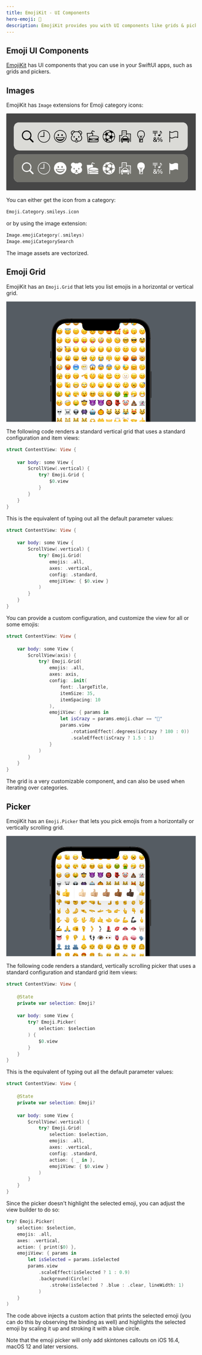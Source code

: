 ```yaml
---
title: EmojiKit - UI Components
hero-emoji: 📱
description: EmojiKit provides you with UI components like grids & pickers.
---
```



## Emoji UI Components

[EmojiKit](/emojikit) has UI components that you can use in your SwiftUI apps, such as grids and pickers.


## Images

EmojiKit has `Image` extensions for Emoji category icons:

![Emoji Category Icons](/assets/screenshots/emojikit-categories.png)

You can either get the icon from a category:

```swift
Emoji.Category.smileys.icon
```

or by using the image extension:

```swift
Image.emojiCategory(.smileys)
Image.emojiCategorySearch
```

The image assets are vectorized.


## Emoji Grid

EmojiKit has an ``Emoji.Grid`` that lets you list emojis in a horizontal or vertical grid.

![Emoji Grid](/assets/screenshots/emojikit-grid.png)

The following code renders a standard vertical grid that uses a standard configuration and item views:

```swift
struct ContentView: View {

    var body: some View {
        ScrollView(.vertical) {
            try? Emoji.Grid { 
                $0.view 
            }
        }
    }
}
```

This is the equivalent of typing out all the default parameter values:

```swift
struct ContentView: View {

    var body: some View {
        ScrollView(.vertical) {
            try? Emoji.Grid(
                emojis: .all,
                axes: .vertical,
                config: .standard,
                emojiView: { $0.view }
            )
        }
    }
}
```

You can provide a custom configuration, and customize the view for all or some emojis:

```swift
struct ContentView: View {

    var body: some View {
        ScrollView(axis) {
            try? Emoji.Grid(
                emojis: .all,
                axes: axis,
                config: .init(
                    font: .largeTitle,
                    itemSize: 35,
                    itemSpacing: 10
                ),
                emojiView: { params in
                    let isCrazy = params.emoji.char == "🤪"
                    params.view
                        .rotationEffect(.degrees(isCrazy ? 180 : 0))
                        .scaleEffect(isCrazy ? 1.5 : 1)
                }
            )
        }
    }
}
```

The grid is a very customizable component, and can also be used when iterating over categories.


## Picker

EmojiKit has an ``Emoji.Picker`` that lets you pick emojis from a horizontally or vertically scrolling grid.

![Emoji Picker](/assets/screenshots/emojikit-picker.png)

The following code renders a standard, vertically scrolling picker that uses a standard configuration and standard grid item views:

```swift
struct ContentView: View {

    @State
    private var selection: Emoji?

    var body: some View {
        try? Emoji.Picker(
            selection: $selection
        ) {
            $0.view
        }
    }
}
```

This is the equivalent of typing out all the default parameter values:

```swift
struct ContentView: View {

    @State
    private var selection: Emoji?

    var body: some View {
        ScrollView(.vertical) {
            try? Emoji.Grid(
                selection: $selection,
                emojis: .all,
                axes: .vertical,
                config: .standard,
                action: { _ in },
                emojiView: { $0.view }
            )
        }
    }
}
```

Since the picker doesn't highlight the selected emoji, you can adjust the view builder to do so:

```swift
try? Emoji.Picker(
    selection: $selection,
    emojis: .all,
    axes: .vertical,
    action: { print($0) },
    emojiView: { params in
        let isSelected = params.isSelected
        params.view
            .scaleEffect(isSelected ? 1 : 0.9)
            .background(Circle()
                .stroke(isSelected ? .blue : .clear, lineWidth: 1)
            )
    }
)
```

The code above injects a custom action that prints the selected emoji (you can do this by observing the binding as well) and highlights the selected emoji by scaling it up and stroking it with a blue circle.

Note that the emoji picker will only add skintones callouts on iOS 16.4, macOS 12 and later versions.



[GitHub]: https://github.com/Kankoda/EmojiKit
[Website]: https://kankoda.com/emojikit
